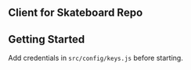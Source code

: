 ## Client for Skateboard Repo

## Getting Started

Add credentials in  `src/config/keys.js` before starting.
